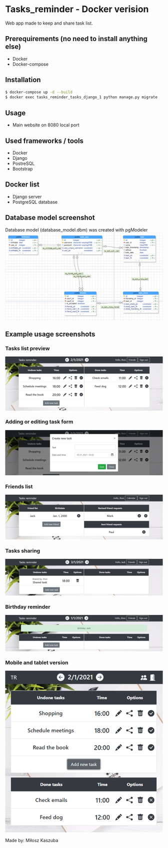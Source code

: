 # Tasks_reminder - Docker verision

Web app made to keep and share task list.

## Prerequirements (no need to install anything else)
* Docker
* Docker-compose

## Installation
```sh
$ docker-compose up -d --build
$ docker exec tasks_reminder_tasks_django_1 python manage.py migrate
```

## Usage
* Main website on 8080 local port

## Used frameworks / tools
* Docker
* Django
* PostreSQL
* Bootstrap

## Docker list
* Django server
* PostgreSQL database

## Database model screenshot
Database model (database_model.dbm) was created with pgModeler
![alt text](https://github.com/miloszk9/Tasks_reminder/blob/master/example%20screenshots/pgmodeler_screenshot.PNG?raw=true)

## Example usage screenshots

### Tasks list preview
![alt text](https://github.com/miloszk9/Tasks_reminder/blob/master/example%20screenshots/tasks_list.PNG?raw=true)

### Adding or editing task form
![alt text](https://github.com/miloszk9/Tasks_reminder/blob/master/example%20screenshots/tasks_create.PNG?raw=true)

### Friends list
![alt text](https://github.com/miloszk9/Tasks_reminder/blob/master/example%20screenshots/friendlist.PNG?raw=true)

### Tasks sharing
![alt text](https://github.com/miloszk9/Tasks_reminder/blob/master/example%20screenshots/task_share.PNG?raw=true)

### Birthday reminder
![alt text](https://github.com/miloszk9/Tasks_reminder/blob/master/example%20screenshots/birthday_reminder.PNG?raw=true)

### Mobile and tablet version
![alt text](https://github.com/miloszk9/Tasks_reminder/blob/master/example%20screenshots/tablet_version.PNG?raw=true)

Made by: Miłosz Kaszuba
